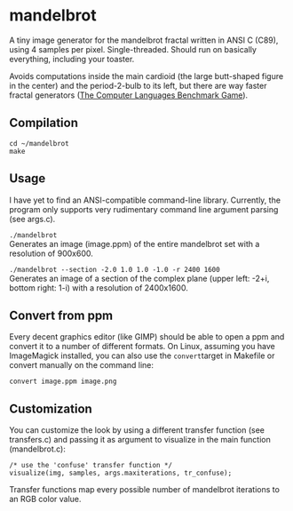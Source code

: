 # mandelbrot
A tiny image generator for the mandelbrot fractal written in ANSI C (C89), using 4 samples per pixel. Single-threaded. Should run on basically everything, including your toaster. 

Avoids computations inside the main cardioid (the large butt-shaped figure in the center) and the period-2-bulb to its left, but there are way faster fractal generators ([The Computer Languages Benchmark Game](https://benchmarksgame-team.pages.debian.net/benchmarksgame/performance/mandelbrot.html)).

## Compilation
```
cd ~/mandelbrot
make
```
## Usage
I have yet to find an ANSI-compatible command-line library. Currently, the program only supports very rudimentary command line argument parsing (see args.c). 

`./mandelbrot`  
Generates an image (image.ppm) of the entire mandelbrot set with a resolution of 900x600.

`./mandelbrot --section -2.0 1.0 1.0 -1.0 -r 2400 1600`  
Generates an image of a section of the complex plane (upper left: -2+i, bottom right: 1-i) with a resolution of 2400x1600.

## Convert from ppm
Every decent graphics editor (like GIMP) should be able to open a ppm and convert it to a number of different formats.
On Linux, assuming you have ImageMagick installed, you can also use the `convert`target in Makefile or convert manually on the command line:
```
convert image.ppm image.png
```



## Customization

You can customize the look by using a different transfer function (see transfers.c) and passing it as argument to visualize in the main function (mandelbrot.c):  
```
/* use the 'confuse' transfer function */
visualize(img, samples, args.maxiterations, tr_confuse);
```

Transfer functions map every possible number of mandelbrot iterations to an RGB color value.

